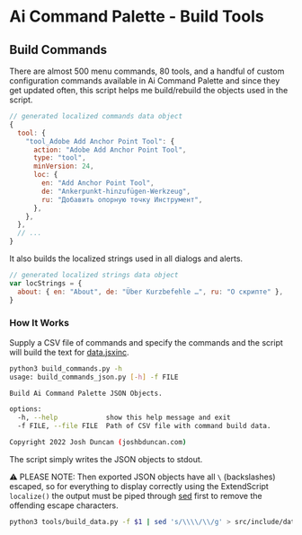 # Ai Command Palette - Build Tools

## Build Commands

There are almost 500 menu commands, 80 tools, and a handful of custom configuration commands available in Ai Command Palette and since they get updated often, this script helps me build/rebuild the objects used in the script.

```javascript
// generated localized commands data object
{
  tool: {
    "tool_Adobe Add Anchor Point Tool": {
      action: "Adobe Add Anchor Point Tool",
      type: "tool",
      minVersion: 24,
      loc: {
        en: "Add Anchor Point Tool",
        de: "Ankerpunkt-hinzufügen-Werkzeug",
        ru: "Добавить опорную точку Инструмент",
      },
    },
  },
  // ...
}
```

It also builds the localized strings used in all dialogs and alerts.

```javascript
// generated localized strings data object
var locStrings = {
  about: { en: "About", de: "Über Kurzbefehle …", ru: "О скрипте" },
}
```

### How It Works

Supply a CSV file of commands and specify the commands and the script will build the text for [data.jsxinc](/src/include/data.jsxinc).

```bash
python3 build_commands.py -h                                           
usage: build_commands_json.py [-h] -f FILE

Build Ai Command Palette JSON Objects.

options:
  -h, --help            show this help message and exit
  -f FILE, --file FILE  Path of CSV file with command build data.

Copyright 2022 Josh Duncan (joshbduncan.com)
```

The script simply writes the JSON objects to stdout.

⚠️ PLEASE NOTE: Then exported JSON objects have all `\` (backslashes) escaped, so for everything to display correctly using the ExtendScript `localize()` the output must be piped through [sed](https://www.gnu.org/software/sed/manual/sed.html) first to remove the offending escape characters.

```bash
python3 tools/build_data.py -f $1 | sed 's/\\\\/\\/g' > src/include/data.jsxinc 
```